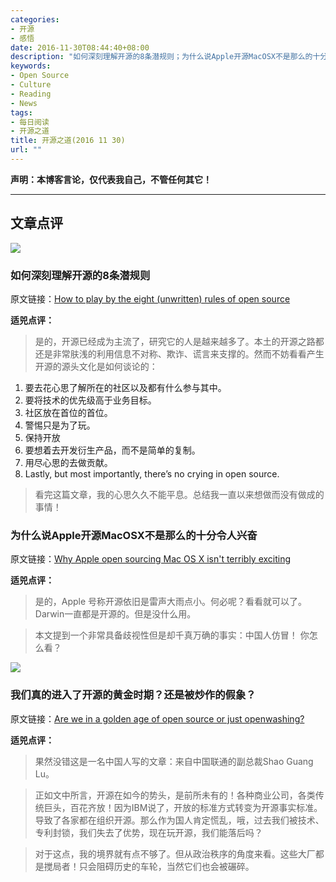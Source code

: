 ```yaml
---
categories:
- 开源
- 感悟
date: 2016-11-30T08:44:40+08:00
description: "如何深刻理解开源的8条潜规则；为什么说Apple开源MacOSX不是那么的十分令人兴奋；我们真的进入了开源的黄金时期？还是被炒作的假象？"
keywords:
- Open Source
- Culture
- Reading
- News
tags:
- 每日阅读
- 开源之道
title: 开源之道(2016 11 30)
url: ""
---
```


**声明：本博客言论，仅代表我自己，不管任何其它！**

---

## 文章点评

![](http://sdtimes.com/wp-content/uploads/2016/11/JAN17-1128-GUESTVIEW-HICKS.jpeg)

### 如何深刻理解开源的8条潜规则

原文链接：[How to play by the eight (unwritten) rules of open source](http://sdtimes.com/guest-view-how-play-eight-unwritten-rules-open-source/)

**适兕点评：**

> 是的，开源已经成为主流了，研究它的人是越来越多了。本土的开源之路都还是非常肤浅的利用信息不对称、欺诈、谎言来支撑的。然而不妨看看产生开源的源头文化是如何谈论的：

1. 要去花心思了解所在的社区以及都有什么参与其中。
2. 要将技术的优先级高于业务目标。
3. 社区放在首位的首位。
4. 警惕只是为了玩。
5. 保持开放
6. 要想着去开发衍生产品，而不是简单的复制。
7. 用尽心思的去做贡献。
8. Lastly, but most importantly, there’s no crying in open source.

> 看完这篇文章，我的心思久久不能平息。总结我一直以来想做而没有做成的事情！

### 为什么说Apple开源MacOSX不是那么的十分令人兴奋

原文链接：[Why Apple open sourcing Mac OS X isn't terribly exciting](http://www.techrepublic.com/article/why-apple-open-sourcing-mac-os-x-isnt-terribly-exciting/)

**适兕点评：**

> 是的，Apple 号称开源依旧是雷声大雨点小。何必呢？看看就可以了。Darwin一直都是开源的。但是没什么用。

> 本文提到一个非常具备歧视性但是却千真万确的事实：中国人仿冒！ 你怎么看？

![](http://images.techhive.com/images/article/2014/10/shutterstock_143318599-100468829-primary.idge.jpg)

### 我们真的进入了开源的黄金时期？还是被炒作的假象？

原文链接：[Are we in a golden age of open source or just openwashing?](http://www.networkworld.com/article/3143974/open-source-tools/are-we-in-a-golden-age-of-open-source-or-just-openwashing.html)

**适兕点评：**

> 果然没错这是一名中国人写的文章：来自中国联通的副总裁Shao Guang Lu。

> 正如文中所言，开源在如今的势头，是前所未有的！各种商业公司，各类传统巨头，百花齐放！因为IBM说了，开放的标准方式转变为开源事实标准。导致了各家都在组织开源。那么作为国人肯定慌乱，哦，过去我们被技术、专利封锁，我们失去了优势，现在玩开源，我们能落后吗？

> 对于这点，我的境界就有点不够了。但从政治秩序的角度来看。这些大厂都是搅局者！只会阻碍历史的车轮，当然它们也会被碾碎。
